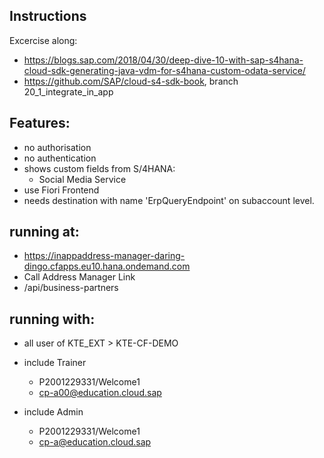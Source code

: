 ## Instructions
Excercise along:
- https://blogs.sap.com/2018/04/30/deep-dive-10-with-sap-s4hana-cloud-sdk-generating-java-vdm-for-s4hana-custom-odata-service/
- https://github.com/SAP/cloud-s4-sdk-book, branch 20_1_integrate_in_app

## Features:
- no authorisation
- no authentication
- shows custom fields from S/4HANA:
	-	Social Media Service 
- use Fiori Frontend 
- needs destination with name 'ErpQueryEndpoint' on subaccount level. 

## running at: 
- https://inappaddress-manager-daring-dingo.cfapps.eu10.hana.ondemand.com
- Call Address Manager Link 
- /api/business-partners

## running with: 
- all user of KTE_EXT > KTE-CF-DEMO

- include Trainer
  - P2001229331/Welcome1
  - cp-a00@education.cloud.sap

- include Admin
	- P2001229331/Welcome1
	- cp-a@education.cloud.sap
